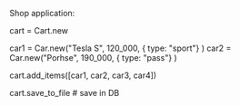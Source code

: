 Shop application: 

cart = Cart.new

car1 = Car.new("Tesla S",  120_000,  { type: "sport"} )
car2 = Car.new("Porhse",   190_000,  { type: "pass"} )

cart.add_items([car1, car2, car3, car4]) 

cart.save_to_file # save in DB

